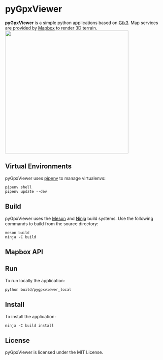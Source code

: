 # pyGpxViewer
**pyGpxViewer** is a simple python applications based on [Gtk3](https://www.gtk.org/). Map services are provided by [Mapbox](https://www.mapbox.com/) to render 3D terrain.
<img src="../master/resources/app_window_details.png" width="400"/> 

## Virtual Environments
pyGpxViewer uses [pipenv](https://pypi.org/project/pipenv/) to manage virtualenvs:

```
pipenv shell
pipenv update --dev
```

## Build
pyGpxViewer uses the [Meson](https://mesonbuild.com/) and [Ninja](https://ninja-build.org/) build systems. Use the following commands to build from the source directory:

```
meson build
ninja -C build
```

## Mapbox API


## Run
To run locally the application:

```
python build/pygpxviewer_local
```

## Install
To install the application:

```
ninja -C build install
```

## License
pyGpxViewer is licensed under the MIT License.
